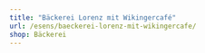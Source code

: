 ```yaml
---
title: "Bäckerei Lorenz mit Wikingercafé"
url: /esens/baeckerei-lorenz-mit-wikingercafe/
shop: Bäckerei
---
```

